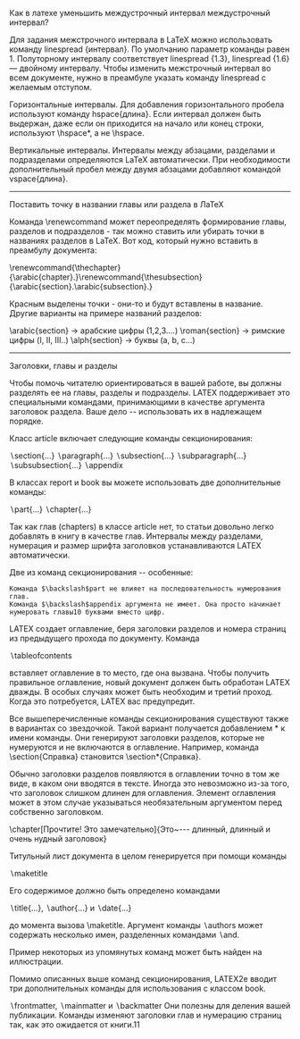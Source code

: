 Как в латехе уменьшить междустрочный интервал междустрочный интервал?

Для задания межстрочного интервала в LaTeX можно использовать команду linespread {интервал}. По умолчанию параметр команды равен 1. Полуторному интервалу соответствует linespread {1.3}, linespread {1.6} — двойному интервалу. Чтобы изменить межстрочный интервал во всем документе, нужно в преамбуле указать команду linespread с желаемым отступом.

Горизонтальные интервалы. Для добавления горизонтального пробела используют команду hspace{длина}. Если интервал должен быть выдержан, даже если он приходится на начало или конец строки, используют \hspace*, а не \hspace.

Вертикальные интервалы. Интервалы между абзацами, разделами и подразделами определяются LaTeX автоматически. При необходимости дополнительный пробел между двумя абзацами добавляют командой vspace{длина}.

-----

Поставить точку в названии главы или раздела в ЛаТеХ

Команда \renewcommand может переопределять формирование главы, разделов и подразделов - так можно ставить или убирать точки в названиях разделов в LaTeX. Вот код, который нужно вставить в преамбулу документа:

\renewcommand{\thechapter}{\arabic{chapter}.}\renewcommand{\thesubsection}{\arabic{section}.\arabic{subsection}.}

Красным выделены точки - они-то и будут вставлены в название. Другие варианты на примере названий разделов:

\arabic{section}  -> арабские цифры (1,2,3....)
\roman{section}  -> римские цифры (I, II, III..)
\alph{section}     -> буквы (a, b, c...)

------

Заголовки, главы и разделы

Чтобы помочь читателю ориентироваться в вашей работе, вы должны разделять ее на главы, разделы и подразделы. LATEX поддерживает это специальными командами, принимающими в качестве аргумента заголовок раздела. Ваше дело -- использовать их в надлежащем порядке.

Класс article включает следующие команды секционирования:

$\backslash$section{...} $\backslash$paragraph{...}
$\backslash$subsection{...} $\backslash$subparagraph{...}
$\backslash$subsubsection{...} $\backslash$appendix

В классах report и book вы можете использовать две дополнительные команды:

$\backslash$part{...} $\backslash$chapter{...}

Так как глав (chapters) в классе article нет, то статьи довольно легко добавлять в книгу в качестве глав. Интервалы между разделами, нумерация и размер шрифта заголовков устанавливаются LATEX автоматически.

Две из команд секционирования -- особенные:

    Команда $\backslash$part не влияет на последовательность нумерования глав.
    Команда $\backslash$appendix аргумента не имеет. Она просто начинает нумеровать главы10 буквами вместо цифр. 

LATEX создает оглавление, беря заголовки разделов и номера страниц из предыдущего прохода по документу. Команда

$\backslash$tableofcontents

вставляет оглавление в то место, где она вызвана. Чтобы получить правильное оглавление, новый документ должен быть обработан LATEX дважды. В особых случаях может быть необходим и третий проход. Когда это потребуется, LATEX вас предупредит.

Все вышеперечисленные команды секционирования существуют также в вариантах со звездочкой. Такой вариант получается добавлением * к имени команды. Они генерируют заголовки разделов, которые не нумеруются и не включаются в оглавление. Например, команда \section{Справка} становится \section*{Справка}.

Обычно заголовки разделов появляются в оглавлении точно в том же виде, в каком они вводятся в тексте. Иногда это невозможно из-за того, что заголовок слишком длинен для оглавления. Элемент оглавления может в этом случае указываться необязательным аргументом перед собственно заголовком.

\chapter[Прочтите! Это замечательно]{Это~--- длинный,
длинный и очень нудный заголовок}

Титульный лист    документа в целом генерируется при помощи команды

$\backslash$maketitle

Его содержимое должно быть определено командами

$\backslash$title{...}, $\backslash$author{...} и $\backslash$date{...}

до момента вызова \maketitle. Аргумент команды $\backslash$authors может содержать несколько имен, разделенных командами $\backslash$and.

Пример некоторых из упомянутых команд может быть найден на иллюстрации.

Помимо описанных выше команд секционирования, LATEX2e вводит три дополнительных команды для использования с классом book.

$\backslash$frontmatter, $\backslash$mainmatter и $\backslash$backmatter Они полезны для деления вашей публикации. Команды изменяют заголовки глав и нумерацию страниц так, как это ожидается от книги.11

